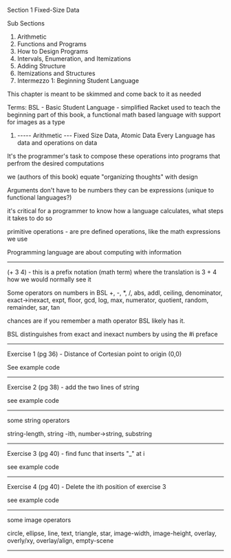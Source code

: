 
Section 1 Fixed-Size Data

Sub Sections
1. Arithmetic
2. Functions and Programs
3. How to Design Programs
4. Intervals, Enumeration, and Itemizations
5. Adding Structure
6. Itemizations and Structures
7. Intermezzo 1: Beginning Student Language

This chapter is meant to be skimmed and come back to it as needed

Terms:
BSL - Basic Student Language - simplified Racket used to teach the beginning part of this book, a functional math based language with support for images as a type


1. ----- Arithmetic
--- Fixed Size Data, Atomic Data
Every Language has data and operations on data

It's the programmer's task to compose these operations into programs that perfrom the desired computations

we (authors of this book) equate "organizing thoughts" with design

Arguments don't have to be numbers they can be expressions (unique to functional languages?)

it's critical for a programmer to know how a language calculates, what steps it takes to do so

primitive operations - are pre defined operations, like the math expressions we use

Programming language are about computing with information

---


(+ 3 4) - this is a prefix notation (math term) where the translation is 3 + 4 how we would normally see it

Some operators on numbers in BSL
+, -, *, /, abs, addl, ceiling, denominator, exact->inexact, expt, floor, gcd, log, max, numerator, quotient, random, remainder, sar, tan

chances are if you remember a math operator BSL likely has it.

BSL distinguishes from exact and inexact numbers by using the #i preface

---


Exercise 1 (pg 36) - Distance of Cortesian point to origin (0,0)

See example code

---


Exercise 2 (pg 38) - add the two lines of string

see example code

---


some string operators

string-length, string -ith, number->string, substring

---


Exercise 3 (pg 40) - find func that inserts "_" at i

see example code

---


Exercise 4 (pg 40) - Delete the ith position of exercise 3

see example code

---


some image operators

circle, ellipse, line, text, triangle, star, image-width, image-height, overlay, overly/xy, overlay/align, empty-scene

---

